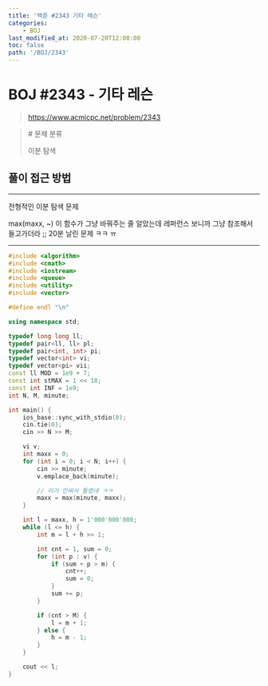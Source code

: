 ```yaml
---
title: '백준 #2343 기타 레슨'
categories:
    - BOJ
last_modified_at: 2020-07-20T12:00:00
toc: false
path: '/BOJ/2343'
---
```


# BOJ #2343 - 기타 레슨

> https://www.acmicpc.net/problem/2343

> \# 문제 분류
>
> 이분 탐색

## 풀이 접근 방법

---

전형적인 이분 탐색 문제

max(maxx, ~) 이 함수가 그냥 바꿔주는 줄 알았는데
레퍼런스 보니까 그냥 참조해서 들고가더라 ;;
20분 날린 문제 ㅋㅋ ㅠ

---

```c++
#include <algorithm>
#include <cmath>
#include <iostream>
#include <queue>
#include <utility>
#include <vector>

#define endl "\n"

using namespace std;

typedef long long ll;
typedef pair<ll, ll> pl;
typedef pair<int, int> pi;
typedef vector<int> vi;
typedef vector<pi> vii;
const ll MOD = 1e9 + 7;
const int stMAX = 1 << 18;
const int INF = 1e9;
int N, M, minute;

int main() {
    ios_base::sync_with_stdio(0);
    cin.tie(0);
    cin >> N >> M;

    vi v;
    int maxx = 0;
    for (int i = 0; i < N; i++) {
        cin >> minute;
        v.emplace_back(minute);

        // 이거 안써서 틀렸네 ㅋㅋ
        maxx = max(minute, maxx);
    }

    int l = maxx, h = 1'000'000'000;
    while (l <= h) {
        int m = l + h >> 1;

        int cnt = 1, sum = 0;
        for (int p : v) {
            if (sum + p > m) {
                cnt++;
                sum = 0;
            }
            sum += p;
        }

        if (cnt > M) {
            l = m + 1;
        } else {
            h = m - 1;
        }
    }

    cout << l;
}

```
